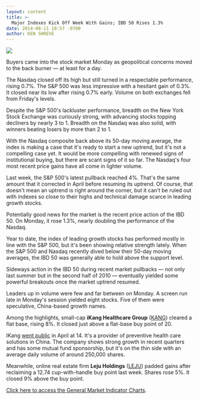 ```yaml
---
layout: content
title: >-
  Major Indexes Kick Off Week With Gains; IBD 50 Rises 1.3%
date: 2014-08-11 18:57 -0700
author: KEN SHREVE
---
```






![](https://www.investors.com/wp-content/uploads/ibd-migrated-images/MPv_140812_635433672620778643.png)









Buyers came into the stock market Monday as geopolitical concerns moved to the back burner — at least for a day.

  

The Nasdaq closed off its high but still turned in a respectable performance, rising 0.7%. The S&P 500 was less impressive with a hesitant gain of 0.3%. It closed near its low after rising 0.7% early. Volume on both exchanges fell from Friday's levels.

  

Despite the S&P 500's lackluster performance, breadth on the New York Stock Exchange was curiously strong, with advancing stocks topping decliners by nearly 3 to 1. Breadth on the Nasdaq was also solid, with winners beating losers by more than 2 to 1.

  

With the Nasdaq composite back above its 50-day moving average, the index is making a case that it's ready to start a new uptrend, but it's not a compelling case yet. It would be more compelling with renewed signs of institutional buying, but there are scant signs of it so far. The Nasdaq's four most recent price gains have all come in lighter volume.

  

Last week, the S&P 500's latest pullback reached 4%. That's the same amount that it corrected in April before resuming its uptrend. Of course, that doesn't mean an uptrend is right around the corner, but it can't be ruled out with indexes so close to their highs and technical damage scarce in leading growth stocks.

  

Potentially good news for the market is the recent price action of the IBD 50. On Monday, it rose 1.3%, nearly doubling the performance of the Nasdaq.

  

Year to date, the index of leading growth stocks has performed mostly in line with the S&P 500, but it's been showing relative strength lately. When the S&P 500 and Nasdaq recently dived below their 50-day moving averages, the IBD 50 was generally able to hold above the support level.

  

Sideways action in the IBD 50 during recent market pullbacks — not only last summer but in the second half of 2010 — eventually yielded some powerful breakouts once the market uptrend resumed.

  

Leaders up in volume were few and far between on Monday. A screen run late in Monday's session yielded eight stocks. Five of them were speculative, China-based growth names.

  

Among the highlights, small-cap **iKang Healthcare Group** ([KANG](https://research.investors.com/quote.aspx?symbol=KANG)) cleared a flat base, rising 8%. It closed just above a flat-base buy point of 20.

  

IKang [went public](http://news.investors.com/iponews.htm) in April at 14. It's a provider of preventive health care solutions in China. The company shows strong growth in recent quarters and has some mutual fund sponsorship, but it's on the thin side with an average daily volume of around 250,000 shares.

  

Meanwhile, online real estate firm **Leju Holdings** ([LEJU](https://research.investors.com/quote.aspx?symbol=LEJU)) padded gains after reclaiming a 12.74 cup-with-handle buy point last week. Shares rose 5%. It closed 9% above the buy point.


[Click here to access the General Market Indicator Charts](https://www.investors.com/pdf/GMI_081214.pdf).




